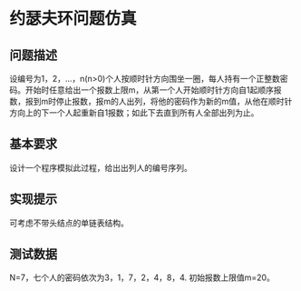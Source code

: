 # 约瑟夫环问题仿真

## 问题描述

设编号为1，2，…，n(n>0)个人按顺时针方向围坐一圈，每人持有一个正整数密码。开始时任意给出一个报数上限m，从第一个人开始顺时针方向自1起顺序报数，报到m时停止报数，报m的人出列，将他的密码作为新的m值，从他在顺时针方向上的下一个人起重新自1报数；如此下去直到所有人全部出列为止。

## 基本要求

设计一个程序模拟此过程，给出出列人的编号序列。

## 实现提示

可考虑不带头结点的单链表结构。

## 测试数据

N=7，七个人的密码依次为3，1，7，2，4，8，4.
初始报数上限值m=20。
